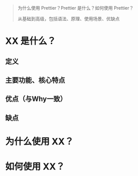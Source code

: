 >为什么使用 Prettier？Prettier 是什么？如何使用 Prettier？
>
>从基础到高级，包括语法、原理、使用场景、优缺点
>

# XX 是什么？
## 定义

## 主要功能、核心特点

## 优点（与Why一致）

## 缺点

# 为什么使用 XX？



# 如何使用 XX？